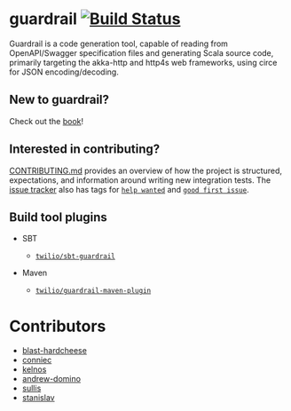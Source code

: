guardrail [![Build Status](https://travis-ci.org/twilio/guardrail.svg?branch=master)](https://travis-ci.org/twilio/guardrail)
===

Guardrail is a code generation tool, capable of reading from OpenAPI/Swagger specification files and generating Scala source code, primarily targeting the akka-http and http4s web frameworks, using circe for JSON encoding/decoding.

New to guardrail?
---

Check out the [book](docs/book.md)!

Interested in contributing?
---

[CONTRIBUTING.md](CONTRIBUTING.md) provides an overview of how the project is structured, expectations, and information around writing new integration tests.
The [issue tracker](https://github.com/twilio/guardrail/issues) also has tags for [`help wanted`](https://github.com/twilio/guardrail/issues?q=is%3Aissue+is%3Aopen+label%3A%22help+wanted%22) and [`good first issue`](https://github.com/twilio/guardrail/issues?q=is%3Aissue+is%3Aopen+label%3A%22good+first+issue%22).

Build tool plugins
------------------

- SBT
  - [`twilio/sbt-guardrail`](https://github.com/twilio/sbt-guardrail)

- Maven
  - [`twilio/guardrail-maven-plugin`](https://github.com/twilio/guardrail-maven-plugin)

Contributors
============

- [blast-hardcheese](https://github.com/blast-hardcheese)
- [conniec](https://github.com/conniec)
- [kelnos](https://github.com/kelnos)
- [andrew-domino](https://github.com/andrew-domino)
- [sullis](https://github.com/sullis)
- [stanislav](https://github.com/stanislav)
